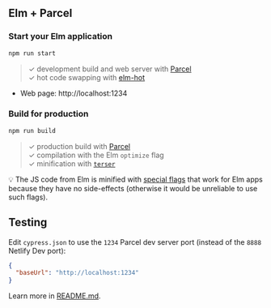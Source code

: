 ## Elm + Parcel

### Start your Elm application

```bash
npm run start
```

> ✓ development build and web server with [Parcel](https://parceljs.org/)<br/>
> ✓ hot code swapping with [elm-hot](https://github.com/klazuka/elm-hot)<br/>

- Web page: http://localhost:1234

### Build for production

```bash
npm run build
```

> ✓ production build with [Parcel](https://parceljs.org/)<br/>
> ✓ compilation with the Elm `optimize` flag<br/>
> ✓ minification with [`terser`](https://github.com/terser-js/terser)<br/>

💡 The JS code from Elm is minified with [special flags](https://elm-lang.org/0.19.0/optimize) that work for Elm apps because they have no side-effects (otherwise it would be unreliable to use such flags).

## Testing

Edit `cypress.json` to use the `1234` Parcel dev server port (instead of the `8888` Netlify Dev port):

```json
{
  "baseUrl": "http://localhost:1234"
}
```

Learn more in [README.md](README.md).

